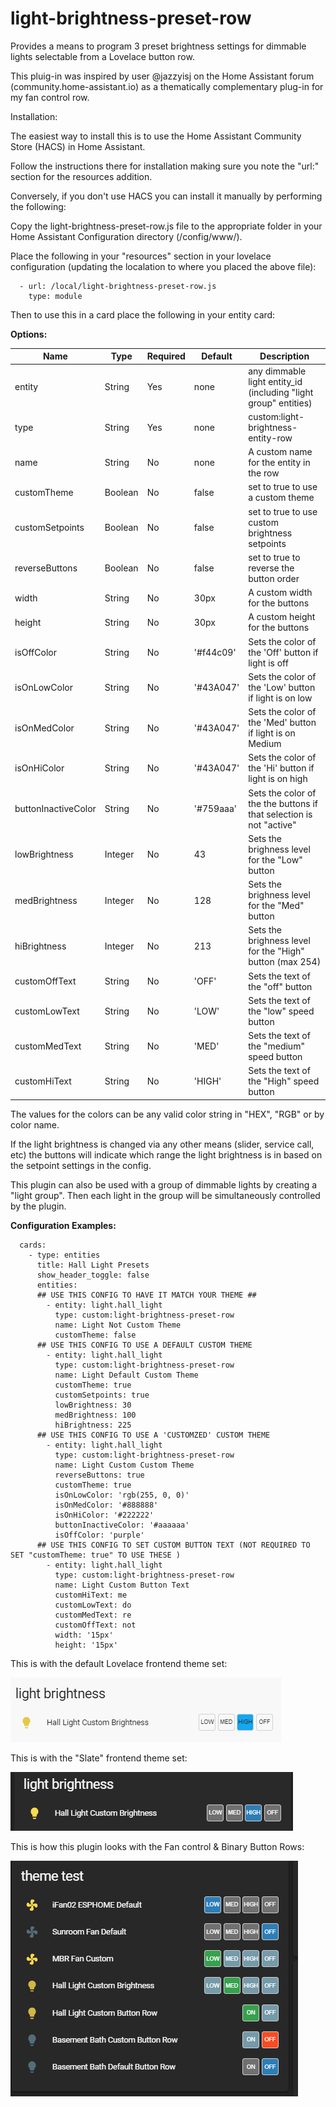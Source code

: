 # light-brightness-preset-row
Provides a means to program 3 preset brightness settings for dimmable lights selectable from a Lovelace button row.

This pluig-in was inspired by user @jazzyisj on the Home Assistant forum (community.home-assistant.io) as a thematically complementary plug-in for my fan control row.

Installation:

The easiest way to install this is to use the Home Assistant Community Store (HACS) in Home Assistant.

Follow the instructions there for installation making sure you note the "url:" section for the resources addition.


Conversely, if you don't use HACS you can install it manually by performing the following:

Copy the light-brightness-preset-row.js file to the appropriate folder in your Home Assistant Configuration directory (/config/www/).

Place the following in your "resources" section in your lovelace configuration (updating the localation to where you placed the above file):

  ```
    - url: /local/light-brightness-preset-row.js
      type: module
  ```
    
Then to use this in a card place the following in your entity card:


<b>Options:</b>

| Name | Type | Required | Default | Description |
| --- | --- | --- | --- | --- |
| entity | String | Yes | none | any dimmable light entity_id (including "light group" entities) |
| type | String | Yes | none | custom:light-brightness-entity-row |
| name | String | No | none | A custom name for the entity in the row |
| customTheme | Boolean | No | false | set to true to use a custom theme |
| customSetpoints | Boolean | No | false | set to true to use custom brightness setpoints |
| reverseButtons | Boolean | No | false | set to true to reverse the button order |
| width | String | No | 30px | A custom width for the buttons |
| height | String | No | 30px | A custom height for the buttons |
| isOffColor | String | No | '#f44c09' | Sets the color of the 'Off' button if light is off |
| isOnLowColor | String | No | '#43A047' | Sets the color of the 'Low' button if light is on low |
| isOnMedColor | String | No | '#43A047' | Sets the color of the 'Med' button if light is on Medium |
| isOnHiColor | String | No | '#43A047' | Sets the color of the 'Hi' button if light is on high |
| buttonInactiveColor | String | No | '#759aaa' | Sets the color of the the buttons if that selection is not "active" |
| lowBrightness | Integer | No | 43 | Sets the brighness level for the "Low" button |
| medBrightness | Integer | No | 128 | Sets the brighness level for the "Med" button  |
| hiBrightness | Integer | No | 213 | Sets the brighness level for the "High" button (max 254) |
| customOffText | String | No | 'OFF' | Sets the text of the "off" button |
| customLowText | String | No | 'LOW' | Sets the text of the "low" speed button |
| customMedText | String | No | 'MED' | Sets the text of the "medium" speed button |
| customHiText | String | No | 'HIGH' | Sets the text of the "High" speed button |


The values for the colors can be any valid color string in "HEX", "RGB" or by color name.

If the light brightness is changed via any other means (slider, service call, etc) the buttons will indicate which range the light brightness is in based on the setpoint settings in the config.

This plugin can also be used with a group of dimmable lights by creating a "light group". Then each light in the group will be simultaneously controlled by the plugin.

<b>Configuration Examples:</b>
    
  ```
    cards:
      - type: entities
        title: Hall Light Presets
        show_header_toggle: false
        entities:
        ## USE THIS CONFIG TO HAVE IT MATCH YOUR THEME ##
          - entity: light.hall_light
            type: custom:light-brightness-preset-row
            name: Light Not Custom Theme
            customTheme: false
        ## USE THIS CONFIG TO USE A DEFAULT CUSTOM THEME
          - entity: light.hall_light
            type: custom:light-brightness-preset-row
            name: Light Default Custom Theme
            customTheme: true
            customSetpoints: true
            lowBrightness: 30
            medBrightness: 100
            hiBrightness: 225
        ## USE THIS CONFIG TO USE A 'CUSTOMZED' CUSTOM THEME
          - entity: light.hall_light
            type: custom:light-brightness-preset-row
            name: Light Custom Custom Theme
            reverseButtons: true
            customTheme: true
            isOnLowColor: 'rgb(255, 0, 0)'
            isOnMedColor: '#888888'
            isOnHiColor: '#222222'
            buttonInactiveColor: '#aaaaaa'
            isOffColor: 'purple'
        ## USE THIS CONFIG TO SET CUSTOM BUTTON TEXT (NOT REQUIRED TO SET "customTheme: true" TO USE THESE )
          - entity: light.hall_light
            type: custom:light-brightness-preset-row
            name: Light Custom Button Text
            customHiText: me
            customLowText: do
            customMedText: re
            customOffText: not
            width: '15px'
            height: '15px'
```

This is with the default Lovelace frontend theme set:

![Default](ex2.gif)


This is with the "Slate" frontend theme set:

![Slate](ex3.gif)

This is how this plugin looks with the Fan control & Binary Button Rows:

![Slate-Compare](button-row-example-compare.gif)
